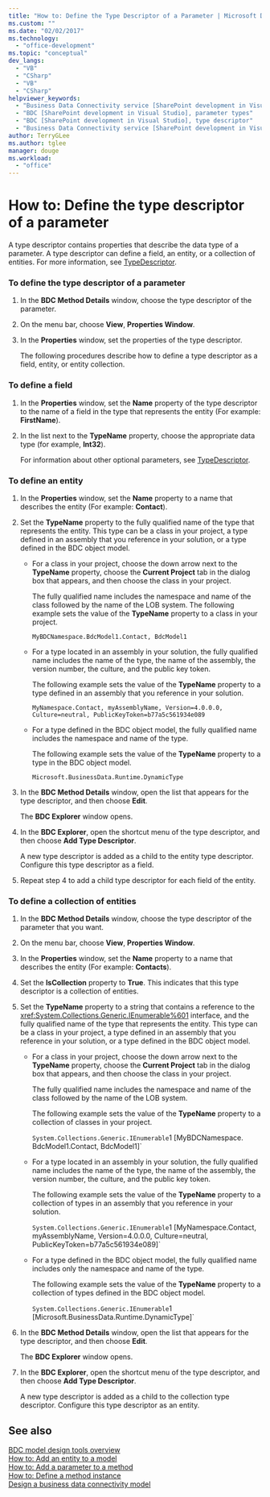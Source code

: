 ```yaml
---
title: "How to: Define the Type Descriptor of a Parameter | Microsoft Docs"
ms.custom: ""
ms.date: "02/02/2017"
ms.technology: 
  - "office-development"
ms.topic: "conceptual"
dev_langs: 
  - "VB"
  - "CSharp"
  - "VB"
  - "CSharp"
helpviewer_keywords: 
  - "Business Data Connectivity service [SharePoint development in Visual Studio], type descriptor"
  - "BDC [SharePoint development in Visual Studio], parameter types"
  - "BDC [SharePoint development in Visual Studio], type descriptor"
  - "Business Data Connectivity service [SharePoint development in Visual Studio], parameter types"
author: TerryGLee
ms.author: tglee
manager: douge
ms.workload: 
  - "office"
---
```

# How to: Define the type descriptor of a parameter
  A type descriptor contains properties that describe the data type of a parameter. A type descriptor can define a field, an entity, or a collection of entities. For more information, see [TypeDescriptor](http://msdn.microsoft.com/library/ms543392%28v=office.12%29.aspx).  
  
### To define the type descriptor of a parameter  
  
1.  In the **BDC Method Details** window, choose the type descriptor of the parameter.  
  
2.  On the menu bar, choose **View**, **Properties Window**.  
  
3.  In the **Properties** window, set the properties of the type descriptor.  
  
     The following procedures describe how to define a type descriptor as a field, entity, or entity collection.  
  
### To define a field  
  
1.  In the **Properties** window, set the **Name** property of the type descriptor to the name of a field in the type that represents the entity (For example: **FirstName**).  
  
2.  In the list next to the **TypeName** property, choose the appropriate data type (for example, **Int32**).  
  
     For information about other optional parameters, see [TypeDescriptor](http://msdn.microsoft.com/library/ms543392%28v=office.12%29.aspx).  
  
### To define an entity  
  
1.  In the **Properties** window, set the **Name** property to a name that describes the entity (For example: **Contact**).  
  
2.  Set the **TypeName** property to the fully qualified name of the type that represents the entity. This type can be a class in your project, a type defined in an assembly that you reference in your solution, or a type defined in the BDC object model.  
  
    -   For a class in your project, choose the down arrow next to the **TypeName** property, choose the **Current Project** tab in the dialog box that appears, and then choose the class in your project.  
  
         The fully qualified name includes the namespace and name of the class followed by the name of the LOB system. The following example sets the value of the **TypeName** property to a class in your project.  
  
         `MyBDCNamespace.BdcModel1.Contact, BdcModel1`  
  
    -   For a type located in an assembly in your solution, the fully qualified name includes the name of the type, the name of the assembly, the version number, the culture, and the public key token.  
  
         The following example sets the value of the **TypeName** property to a type defined in an assembly that you reference in your solution.  
  
         `MyNamespace.Contact, myAssemblyName, Version=4.0.0.0, Culture=neutral, PublicKeyToken=b77a5c561934e089`  
  
    -   For a type defined in the BDC object model, the fully qualified name includes the namespace and name of the type.  
  
         The following example sets the value of the **TypeName** property to a type in the BDC object model.  
  
         `Microsoft.BusinessData.Runtime.DynamicType`  
  
3.  In the **BDC Method Details** window, open the list that appears for the type descriptor, and then choose **Edit**.  
  
     The **BDC Explorer** window opens.  
  
4.  In the **BDC Explorer**, open the shortcut menu of the type descriptor, and then choose **Add Type Descriptor**.  
  
     A new type descriptor is added as a child to the entity type descriptor. Configure this type descriptor as a field.  
  
5.  Repeat step 4 to add a child type descriptor for each field of the entity.  
  
### To define a collection of entities  
  
1.  In the **BDC Method Details** window, choose the type descriptor of the parameter that you want.  
  
2.  On the menu bar, choose **View**, **Properties Window**.  
  
3.  In the **Properties** window, set the **Name** property to a name that describes the entity (For example: **Contacts**).  
  
4.  Set the **IsCollection** property to **True**. This indicates that this type descriptor is a collection of entities.  
  
5.  Set the **TypeName** property to a string that contains a reference to the <xref:System.Collections.Generic.IEnumerable%601> interface, and the fully qualified name of the type that represents the entity. This type can be a class in your project, a type defined in an assembly that you reference in your solution, or a type defined in the BDC object model.  
  
    -   For a class in your project, choose the down arrow next to the **TypeName** property, choose the **Current Project** tab in the dialog box that appears, and then choose the class in your project.  
  
         The fully qualified name includes the namespace and name of the class followed by the name of the LOB system.  
  
         The following example sets the value of the **TypeName** property to a collection of classes in your project.  
  
         `System.Collections.Generic.IEnumerable`1 [MyBDCNamespace.` `BdcModel1.Contact, BdcModel1]`  
  
    -   For a type located in an assembly in your solution, the fully qualified name includes the name of the type, the name of the assembly, the version number, the culture, and the public key token.  
  
         The following example sets the value of the **TypeName** property to a collection of types in an assembly that you reference in your solution.  
  
         `System.Collections.Generic.IEnumerable`1 [MyNamespace.Contact, myAssemblyName, Version=4.0.0.0, Culture=neutral, PublicKeyToken=b77a5c561934e089]`  
  
    -   For a type defined in the BDC object model, the fully qualified name includes only the namespace and name of the type.  
  
         The following example sets the value of the **TypeName** property to a collection of types defined in the BDC object model.  
  
         `System.Collections.Generic.IEnumerable`1 [Microsoft.BusinessData.Runtime.DynamicType]`  
  
6.  In the **BDC Method Details** window, open the list that appears for the type descriptor, and then choose **Edit**.  
  
     The **BDC Explorer** window opens.  
  
7.  In the **BDC Explorer**, open the shortcut menu of the type descriptor, and then choose **Add Type Descriptor**.  
  
     A new type descriptor is added as a child to the collection type descriptor. Configure this type descriptor as an entity.  
  
## See also
 [BDC model design tools overview](../sharepoint/bdc-model-design-tools-overview.md)   
 [How to: Add an entity to a model](../sharepoint/how-to-add-an-entity-to-a-model.md)   
 [How to: Add a parameter to a method](../sharepoint/how-to-add-a-parameter-to-a-method.md)   
 [How to: Define a method instance](../sharepoint/how-to-define-a-method-instance.md)   
 [Design a business data connectivity model](../sharepoint/designing-a-business-data-connectivity-model.md)  
  
